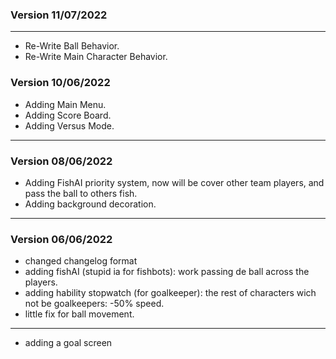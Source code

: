 ### Version 11/07/2022

---

+ Re-Write Ball Behavior.
+ Re-Write Main Character Behavior.

### Version 10/06/2022

+ Adding Main Menu.
+ Adding Score Board.
+ Adding Versus Mode.

---

### Version 08/06/2022
+ Adding FishAI priority system, now will be cover other team players, and pass the ball to others fish.
+ Adding background decoration.

---

### Version 06/06/2022

+ changed changelog format
+ adding fishAI (stupid ia for fishbots): work passing de ball across the players.
+ adding hability stopwatch (for goalkeeper): the rest of characters wich not be goalkeepers: -50% speed.
+ little fix for ball movement.

---

+ adding a goal screen